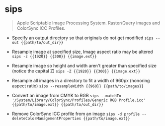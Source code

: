 # sips
> Apple Scriptable Image Processing System.
> Raster/Query images and ColorSync ICC Profiles.

- Specify an output directory so that originals do not get modified
`sips --out {{path/to/out_dir}}`

- Resample image at specified size, Image aspect ratio may be altered
`sips -z {{1920}} {{300}} {{image.ext}}`

- Resample image so height and width aren't greater than specified size (notice the capital Z)
`sips -Z {{1920}} {{300}} {{image.ext}}`

- Resample all images in a directory to fit a width of 960px (honoring aspect ratio)
`sips --resampleWidth {{960}} {{path/to/images}}`

- Convert an image from CMYK to RGB
`sips --matchTo '/System/Library/ColorSync/Profiles/Generic RGB Profile.icc' {{path/to/image.ext}} {{path/to/out_dir}}`

- Remove ColorSync ICC profile from an image
`sips -d profile --deleteColorManagementProperties {{path/to/image.ext}}`
